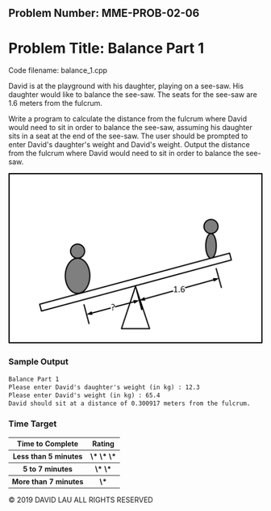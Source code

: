 Problem Number: MME-PROB-02-06
------------------------------

Problem Title: Balance Part 1
=============================

Code filename: balance_1.cpp

David is at the playground with his daughter, playing on a see-saw. His daughter would like to balance the see-saw. The seats for the see-saw are 1.6 meters from the fulcrum.

Write a program to calculate the distance from the fulcrum where David would need to sit in order to balance the see-saw, assuming his daughter sits in a seat at the end of the see-saw. The user should be prompted to enter David's daughter's weight and David's weight. Output the distance from the fulcrum where David would need to sit in order to balance the see-saw.

<img src="MME-PROB-02-06 - Drawing.png">

### Sample Output

    Balance Part 1
    Please enter David's daughter's weight (in kg) : 12.3
    Please enter David's weight (in kg) : 65.4
    David should sit at a distance of 0.300917 meters from the fulcrum.

### Time Target

<table>
  <tr>
    <th> Time to Complete </th>
    <th> Rating </th>
  </tr>
  <tr>
    <th> Less than 5 minutes </th>
    <th> \* \* \* </th>
  </tr>
  <tr>
    <th> 5 to 7 minutes </th>
    <th> \* \* </th>
  </tr>
  <tr>
    <th> More than 7 minutes </th>
    <th> \* </th>
  </tr>
</table>


© 2019 DAVID LAU ALL RIGHTS RESERVED
